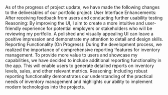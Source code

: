 

As of the progress of project update, we have made the following changes to the deliverables of our portfolio project:
User Interface Enhancements: After receiving feedback from users and conducting further usability testing
Reasoning: By improving the UI, I aim to create a more intuitive and user-friendly experience for potential employers or stakeholders who will be reviewing my portfolio. A polished and visually appealing UI can leave a positive impression and demonstrate my attention to detail and design skills.
Reporting Functionality (On Progress): During the development process, we realized the importance of comprehensive reporting ‘features for inventory management. To provide more value to users and showcase my capabilities, we have decided to include additional reporting functionality in the app. This will enable users to generate detailed reports on inventory levels, sales, and other relevant metrics.
Reasoning: Including robust reporting functionality demonstrates our understanding of the practical needs of inventory management and highlights our ability to implement modern technologies into the projects.


